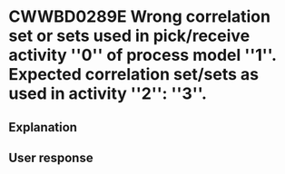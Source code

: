 # CWWBD0289E Wrong correlation set or sets used in pick/receive activity ''0'' of process model ''1''. Expected correlation set/sets as used in activity ''2'': ''3''.

## Explanation

## User response